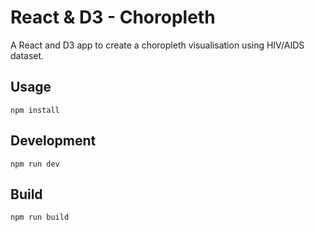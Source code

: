 # React & D3 - Choropleth

A React and D3 app to create a choropleth visualisation using HIV/AIDS dataset.

## Usage

```
npm install
```

## Development

```
npm run dev
```

## Build

```
npm run build
```

